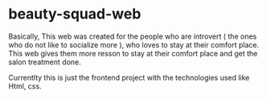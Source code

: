 # beauty-squad-web
Basically, This web was created for the people who are introvert ( the ones who do not like to socialize more ), who loves to stay at their comfort place. This web gives them more resson to stay at their comfort place and get the salon treatment done.

Currentlty this is just the frontend project with the technologies used like Html, css.
